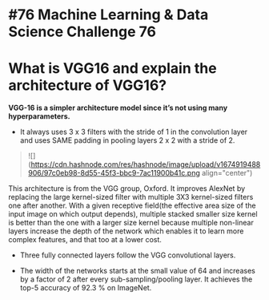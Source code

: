 # #76 Machine Learning & Data Science Challenge 76

# What is VGG16 and explain the architecture of VGG16?

**VGG-16 is a simpler architecture model since it’s not using many hyperparameters.**

* It always uses 3 x 3 filters with the stride of 1 in the convolution layer and uses SAME padding in pooling layers 2 x 2 with a stride of 2.
    

> ![](https://cdn.hashnode.com/res/hashnode/image/upload/v1674919488906/97c0eb98-8d55-45f3-bbc9-7ac11900b41c.png align="center")

This architecture is from the VGG group, Oxford. It improves AlexNet by replacing the large kernel-sized filter with multiple 3X3 kernel-sized filters one after another. With a given receptive field(the effective area size of the input image on which output depends), multiple stacked smaller size kernel is better than the one with a larger size kernel because multiple non-linear layers increase the depth of the network which enables it to learn more complex features, and that too at a lower cost.

* Three fully connected layers follow the VGG convolutional layers.
    
* The width of the networks starts at the small value of 64 and increases by a factor of 2 after every sub-sampling/pooling layer. It achieves the top-5 accuracy of 92.3 % on ImageNet.